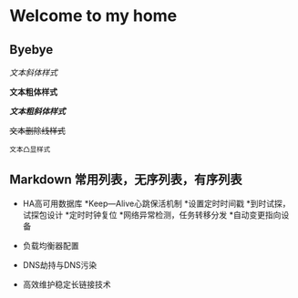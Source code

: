 # Welcome to my home

## Byebye




*文本斜体样式*</br>

**文本粗体样式**</br>

***文本粗斜体样式***</br>


~~文本删除线样式~~</br>


`文本凸显样式`</br>



## Markdown 常用列表，无序列表，有序列表

* HA高可用数据库
	*Keep—Alive心跳保活机制
		*设置定时时间戳
		*到时试探，试探包设计
		*定时时钟复位
	*网络异常检测，任务转移分发
	*自动变更指向设备
	
* 负载均衡器配置

* DNS劫持与DNS污染

* 高效维护稳定长链接技术

